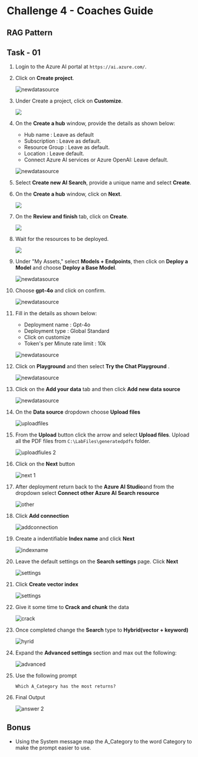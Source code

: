 # Challenge 4 - Coaches Guide

## RAG Pattern

## Task - 01

1. Login to the Azure AI portal at `https://ai.azure.com/`.
   
1. Click on **Create project**.

   ![newdatasource](images/create-project-1.png)

1. Under Create a project, click on **Customize**.
   
   ![](images/create-project-customize.png)

1. On the **Create a hub** window, provide the details as shown below:
   
    - Hub name : Leave as default
    - Subscription : Leave as default.
    - Resource Group : Leave as default.
    - Location : Leave default.
    - Connect Azure AI services or Azure OpenAI: Leave default.

    ![newdatasource](images/create_hub00.png)
    
1. Select **Create new AI Search**, provide a unique name and select **Create**.

1. On the **Create a hub** window, click on **Next**.

   ![](images/create_hub-next.png)

1. On the **Review and finish** tab, click on **Create**.

   ![](images/create_hub-create.png)

1. Wait for the resources to be deployed.

   ![](images/creating-hub-resources.png)

1. Under "My Assets," select **Models + Endpoints**, then click on **Deploy a Model** and choose **Deploy a Base Model**.
    
    ![newdatasource](images/model+endpoints.png)

1. Choose **gpt-4o** and click on confirm.

    ![newdatasource](images/gpt-4o.png)

1. Fill in the details as shown below:
    
   - Deployment name : Gpt-4o
   - Deployment type : Global Standard
   - Click on customize
   - Token's per Minute rate limit : 10k

   ![newdatasource](images/deploy-1.png)
     
1. Click on **Playground** and then select **Try the Chat Playground** .
     
   ![newdatasource](images/playgrounds.png)
   
1. Click on the **Add your data** tab and then click **Add new data source**  
    
   ![newdatasource](images/add-data.png)
    
1. On the **Data source** dropdown choose **Upload files**

    ![uploadfiles](images/uploadfiles-1.png)

1. From the **Upload** button click the arrow and select **Upload files**. Upload all the PDF files from `C:\LabFiles\generatedpdfs` folder.

    ![uploadfiules 2](images/uploadfiules2-1.png)
    
1. Click on the **Next** button

    ![next 1](images/pdf.png)
    
1. After deployment return back to the **Azure AI Studio**and from the dropdown select **Connect other Azure AI Search resource**

    ![other](images/connect-ai.png)
    
1. Click **Add connection**

    ![addconnection](images/add-connection.png)

1. Create a indentifiable **Index name** and click **Next**

    ![indexname](images/search.png)
    
1. Leave the default settings on the **Search settings** page. Click **Next**

    ![settings](images/search-2.png)

1. Click **Create vector index**

    ![settings](images/create-vector.png)

1. Give it some time to **Crack and chunk** the data

    ![crack](images/chunk.png)

1. Once completed change the **Search** type to **Hybrid(vector + keyword)**

    ![hyrid](images/hackvector.png)
    
1. Expand the **Advanced settings** section and max out the following:

    ![advanced](images/advanced-1.png)
    
1. Use the following prompt

    ```
    Which A_Category has the most returns?
    ```
1. Final Output
   
    ![answer 2](images/catogery.png)
  
    
    

## Bonus
- Using the System message map the A_Category to the word Category to make the prompt easier to use.
